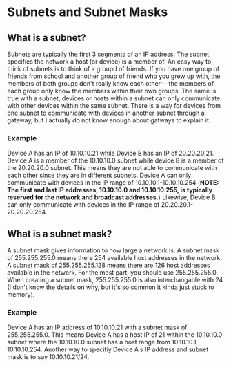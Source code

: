 # Subnets and Subnet Masks

## What is a subnet?

Subnets are typically the first 3 segments of an IP address. The subnet specifies the network a host (or device) is a member of. 
An easy way to think of subnets is to think of a groupd of friends. If you have one group of friends from school and another 
group of friend who you grew up with, the members of both groups don't really know each other---the members of each group only 
know the members within their own groups. The same is true with a subnet; devices or hosts within a subnet can only communicate 
with other devices within the same subnet. There is a way for devices from one subnet to communicate with devices in another 
subnet through a gateway, but I actually do not know enough about gatways to explain it. 

### Example

Device A has an IP of 10.10.10.21 while Device B has an IP of 20.20.20.21. Device A is a member of the 10.10.10.0 subnet while 
device B is a member of the 20.20.20.0 subnet. This means they are not able to communicate with each other since they are in 
different subnets. Device A can only communicate with devices in the IP range of 10.10.10.1-10.10.10.254 (**NOTE: The first and
last IP addresses, 10.10.10.0 and 10.10.10.255, is typically reserved for the network and broadcast addresses.**) Likewise, Device B can only communicate with devices in the IP range of 20.20.20.1-20.20.20.254. 



## What is a subnet mask?

A subnet mask gives information to how large a network is. A subnet mask of 255.255.255.0 means there 254 available host
addresses in the network. A subnet mask of 255.255.255.128 means there are 126 host addresses available in the network. For the 
most part, you should use 255.255.255.0. When creating a subnet mask, 255.255.255.0 is also interchangable with 24 (I don't 
know the details on why, but it's so common it kinda just stuck to memory). 

### Example

Device A has an IP address of 10.10.10.21 with a subnet mask of 255.255.255.0. This means Device A has a host IP of 21 within
the 10.10.10.0 subnet where the 10.10.10.0 subnet has a host range from 10.10.10.1 - 10.10.10.254. Another way to specifiy
Device A's IP address and subnet mask is to say 10.10.10.21/24. 
